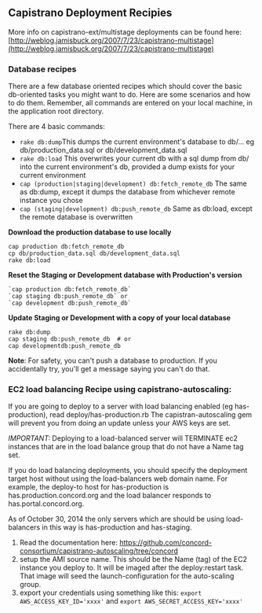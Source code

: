## Capistrano Deployment Recipies

More info on capistrano-ext/multistage deployments can be found here:
[http://weblog.jamisbuck.org/2007/7/23/capistrano-multistage](http://weblog.jamisbuck.org/2007/7/23/capistrano-multistage)

### Database recipes

There are a few database oriented recipes which should cover the basic
db-oriented tasks you might want to do.
Here are some scenarios and how to do them. Remember, all commands are
entered on your local machine, in the application root directory.

There are 4 basic commands:

* `rake db:dump`This dumps the current environment's database to db/… eg
db/production_data.sql or db/development_data.sql
* `rake db:load` This overwrites your current db with a sql dump from db/
into the current environment's db, provided a dump exists for your current environment
* `cap (production|staging|development) db:fetch_remote_db` The same as db:dump,
except it dumps the database from whichever remote instance you chose
* `cap (staging|development) db:push_remote_db` Same as db:load, except the remote database is overwritten

**Download the production database to use locally**

    cap production db:fetch_remote_db
    cp db/production_data.sql db/development_data.sql
    rake db:load


**Reset the Staging or Development database with Production's version**

    `cap production db:fetch_remote_db`
    `cap staging db:push_remote_db` or
    `cap development db:push_remote_db`

**Update Staging or Development with a copy of your local database**

    rake db:dump
    cap staging db:push_remote_db  # or
    cap developmentdb:push_remote_db

**Note**: For safety, you can't push a database to production. If you
accidentally try, you'll get a message saying you can't do that.

### EC2 load balancing Recipe using capistrano-autoscaling:

If you are going to deploy to a server with load balancing enabled (eg has-production), read deploy/has-production.rb
The capistran-autoscaling gem will prevent you from doing an update unless your AWS keys are set.

*IMPORTANT:* Deploying to a load-balanced server will TERMINATE ec2 instances that are in the load balance group
that do not have a Name tag set.

If you do load balancing deployments, you should specify the deployment target host without using
the load-balancers web domain name. For example, the deploy-to host for has-production is has.production.concord.org
and the load balancer responds to has.portal.concord.org.

As of October 30, 2014 the only servers which are should be using load-balancers in this way is has-production and has-staging.

  1. Read the documentation here: https://github.com/concord-consortium/capistrano-autoscaling/tree/concord
  2. setup the AMI source name.  This should be the Name (tag) of the EC2 instance you deploy to. It will be imaged after
  the deploy:restart task. That image will seed the launch-configuration for the auto-scaling group.
  3. export your credentials using something like this:
  `export AWS_ACCESS_KEY_ID='xxxx'` and
  `export AWS_SECRET_ACCESS_KEY='xxxx'`
